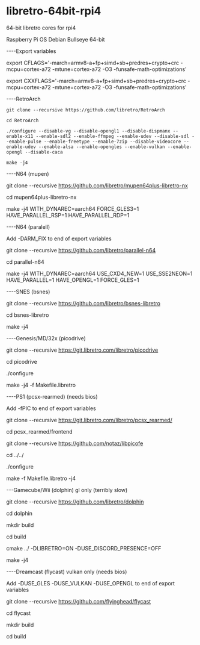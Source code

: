 # libretro-64bit-rpi4
64-bit libretro cores for rpi4

Raspberry Pi OS Debian Bullseye 64-bit

----Export variables

export CFLAGS='-march=armv8-a+fp+simd+sb+predres+crypto+crc -mcpu=cortex-a72 -mtune=cortex-a72 -O3 -funsafe-math-optimizations'

export CXXFLAGS='-march=armv8-a+fp+simd+sb+predres+crypto+crc -mcpu=cortex-a72 -mtune=cortex-a72 -O3 -funsafe-math-optimizations'


----RetroArch
```
git clone --recursive https://github.com/libretro/RetroArch

cd RetroArch

./configure --disable-vg --disable-opengl1 --disable-dispmanx --enable-x11 --enable-sdl2 --enable-ffmpeg --enable-udev --disable-sdl --enable-pulse --enable-freetype --enable-7zip --disable-videocore --enable-udev --enable-alsa --enable-opengles --enable-vulkan --enable-opengl --disable-caca

make -j4
```

----N64 (mupen)

git clone --recursive https://github.com/libretro/mupen64plus-libretro-nx

cd mupen64plus-libretro-nx

make -j4 WITH_DYNAREC=aarch64 FORCE_GLES3=1 HAVE_PARALLEL_RSP=1 HAVE_PARALLEL_RDP=1


----N64 (paralell)

Add -DARM_FIX to end of export variables

git clone --recursive https://github.com/libretro/parallel-n64

cd parallel-n64

make -j4 WITH_DYNAREC=aarch64 USE_CXD4_NEW=1 USE_SSE2NEON=1 HAVE_PARALLEL=1 HAVE_OPENGL=1 FORCE_GLES=1


----SNES (bsnes)

git clone --recursive https://github.com/libretro/bsnes-libretro

cd bsnes-libretro

make -j4


----Genesis/MD/32x (picodrive)

git clone --recursive https://git.libretro.com/libretro/picodrive

cd picodrive

./configure

make -j4 -f Makefile.libretro


----PS1 (pcsx-rearmed) (needs bios)

Add -fPIC to end of export variables

git clone --recursive https://git.libretro.com/libretro/pcsx_rearmed/

cd pcsx_rearmed/frontend

git clone --recursive https://github.com/notaz/libpicofe

cd ../../

./configure

make -f Makefile.libretro -j4


---Gamecube/Wii (dolphin) gl only (terribly slow)

git clone --recursive https://github.com/libretro/dolphin

cd dolphin

mkdir build

cd build

cmake ../ -DLIBRETRO=ON -DUSE_DISCORD_PRESENCE=OFF

make -j4


----Dreamcast (flycast) vulkan only (needs bios)

Add -DUSE_GLES -DUSE_VULKAN -DUSE_OPENGL to end of export variables

git clone --recursive https://github.com/flyinghead/flycast

cd flycast

mkdir build

cd build










